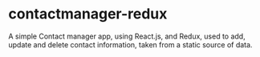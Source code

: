 # contactmanager-redux

A simple Contact manager app, using React.js, and Redux, used to add, update and delete contact information, taken from a static source of data.
